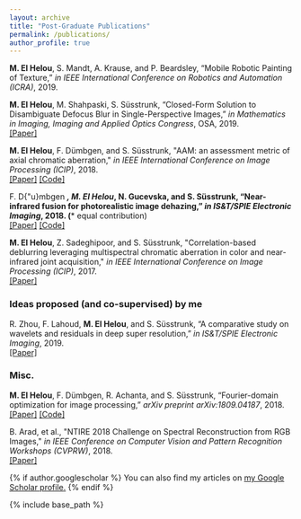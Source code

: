 ```yaml
---
layout: archive
title: "Post-Graduate Publications"
permalink: /publications/
author_profile: true
---
```


**M. El Helou**, S. Mandt, A. Krause, and P. Beardsley, “Mobile Robotic Painting of Texture,” *in IEEE International Conference on Robotics and Automation (ICRA)*, 2019.

**M. El Helou**, M. Shahpaski, S. Süsstrunk, “Closed-Form Solution to Disambiguate Defocus Blur in Single-Perspective Images,” *in Mathematics in Imaging, Imaging and Applied Optics Congress*, OSA, 2019.  
[[Paper]](https://infoscience.epfl.ch/record/264918)

**M. El Helou**, F. Dümbgen, and S. Süsstrunk, "AAM: an assessment metric of axial chromatic aberration," *in IEEE International Conference on Image Processing (ICIP)*, 2018.  
[[Paper]](https://infoscience.epfl.ch/record/255464)
[[Code]](https://github.com/duembgen/AAM_ICIP18)


F. D{\"u}mbgen *****, **M. El Helou***, N. Gucevska, and S. Süsstrunk, “Near-infrared fusion for photorealistic image dehazing,” *in IS\&T/SPIE Electronic Imaging*, 2018. (***** equal contribution)  
[[Paper]](https://infoscience.epfl.ch/record/253201)
[[Code]](https://github.com/duembgen/NIRdehazing)

**M. El Helou**, Z. Sadeghipoor, and S. Süsstrunk, "Correlation-based deblurring leveraging multispectral chromatic aberration in color and near-infrared joint acquisition," *in IEEE International Conference on Image Processing (ICIP)*, 2017.  
[[Paper]](https://infoscience.epfl.ch/record/231919)



### Ideas proposed (and co-supervised) by me
R. Zhou, F. Lahoud, **M. El Helou**, and S. Süsstrunk, “A comparative study on wavelets and residuals in deep super resolution,” *in IS\&T/SPIE Electronic Imaging*, 2019.  
[[Paper]](https://infoscience.epfl.ch/record/262784?ln=en)

### Misc.
**M. El Helou**, F. Dümbgen, R. Achanta, and S. Süsstrunk, “Fourier-domain optimization for image processing,” *arXiv preprint arXiv:1809.04187*, 2018.  
[[Paper]](https://arxiv.org/abs/1809.04187)
[[Code]](https://github.com/duembgen/fourier-deconv)

B. Arad, et al., "NTIRE 2018 Challenge on Spectral Reconstruction from RGB Images," *in IEEE Conference on Computer Vision and Pattern Recognition Workshops (CVPRW)*, 2018.  
[[Paper]](http://openaccess.thecvf.com/content_cvpr_2018_workshops/w13/html/Arad_NTIRE_2018_Challenge_CVPR_2018_paper.html)





{% if author.googlescholar %}
  You can also find my articles on <u><a href="{{author.googlescholar}}">my Google Scholar profile</a>.</u>
{% endif %}

{% include base_path %}

